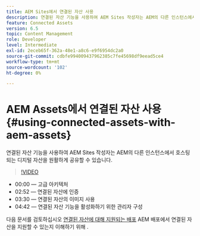 ```yaml
---
title: AEM Sites에서 연결된 자산 사용
description: 연결된 자산 기능을 사용하여 AEM Sites 작성자는 AEM의 다른 인스턴스에서 호스팅되는 디지털 자산을 원활하게 공유할 수 있습니다.
feature: Connected Assets
version: 6.5
topic: Content Management
role: Developer
level: Intermediate
exl-id: 2eceb65f-362a-48e1-a8c6-e9f6954dc2a0
source-git-commit: cdbfe994009437962385c7fe45698df9eead5ce4
workflow-type: tm+mt
source-wordcount: '102'
ht-degree: 0%

---
```


# AEM Assets에서 연결된 자산 사용{#using-connected-assets-with-aem-assets}

연결된 자산 기능을 사용하여 AEM Sites 작성자는 AEM의 다른 인스턴스에서 호스팅되는 디지털 자산을 원활하게 공유할 수 있습니다.

>[!VIDEO](https://video.tv.adobe.com/v/26060?quality=12&learn=on)

* 00:00 — 고급 아키텍처
* 02:52 — 연결된 자산에 인증
* 03:30 — 연결된 자산의 이미지 사용
* 04:42 — 연결된 자산 기능을 활성화하기 위한 관리자 구성

다음 문서를 검토하십시오 [연결된 자산에 대해 지원되는 배포](https://experienceleague.adobe.com/docs/experience-manager-65/assets/using/use-assets-across-connected-assets-instances.html#prerequisites) AEM 배포에서 연결된 자산을 지원할 수 있는지 이해하기 위해 .
